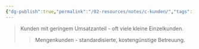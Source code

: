 ```yaml
---
{"dg-publish":true,"permalink":"/02-resources/notes/c-kunden/","tags":["marketing/priorität"],"noteIcon":"","updated":"2025-08-26T16:35:24.170+02:00"}
---
```


>Kunden mit geringem Umsatzanteil - oft viele kleine Einzelkunden.
>>Mengenkunden - standardisierte, kostengünstige Betreuung.